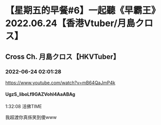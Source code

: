 # 【星期五的早餐#6】一起聽《早霸王》2022.06.24【香港Vtuber/月島クロス】

## Cross Ch. 月島クロス【HKVTuber】

### 2022-06-24 02:01:28

https://www.youtube.com/watch?v=mB64QaJmP4k

#### UgzS_IiboLf9GAZVohl4AaABAg

1:32:08 活佛TIME

我超渡你真係笑到傻www

